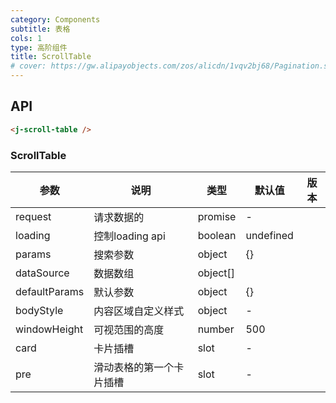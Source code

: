 ```yaml
---
category: Components
subtitle: 表格
cols: 1
type: 高阶组件
title: ScrollTable
# cover: https://gw.alipayobjects.com/zos/alicdn/1vqv2bj68/Pagination.svg
---
```


## API

```html
<j-scroll-table />
```

### ScrollTable

| 参数             | 说明                                                                                                                                        | 类型                        | 默认值 | 版本 |
| ---------------- | ------------------------------------------------------------------------------------------------------------------------------------------- | --------------------------- | ------ | ---- |
| request          | 请求数据的                                                                                                                              | promise                     | -      |      |
| loading          | 控制loading api                                                                                                                              | boolean                     | undefined     |      |
| params           | 搜索参数                                                                                                                                    | object                      | {}     |      |
| dataSource       | 数据数组                                                                                                                                    | object\[]                   |        |      |
| defaultParams    | 默认参数                                                                                                                                    | object                      | {}     |      |
| bodyStyle        | 内容区域自定义样式                                                                                                                          | object                      | -      |      |
| windowHeight     | 可视范围的高度                                                                                                                              | number                      | 500    |      |
| card             | 卡片插槽                                                                                                                                    | slot                        | -      |      |
| pre              | 滑动表格的第一个卡片插槽                                                                                                                    | slot                        | -      |      |